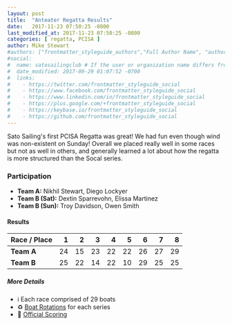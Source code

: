 ```yaml
---
layout: post
title:  "Anteater Regatta Results"
date:   2017-11-23 07:50:25 -0800
last_modified_at: 2017-11-23 07:50:25 -0800
categories: [ regatta, PCISA ]
author: Mike Stewart
#authors: ["frontmatter_styleguide_authors","Full Author Name", "author_name"]
#social:
#  name: satosailingclub # If the user or organization name differs from the site's name
#  date_modified: 2017-09-29 01:07:52 -0700
#  links:
#    - https://twitter.com/frontmatter_styleguide_social
#    - https://www.facebook.com/frontmatter_styleguide_social
#    - https://www.linkedin.com/in/frontmatter_styleguide_social
#    - https://plus.google.com/+frontmatter_styleguide_social
#    - https://keybase.io/frontmatter_styleguide_social
#    - https://github.com/frontmatter_styleguide_social
---
```


Sato Sailing's first PCISA Regatta was great!  We had fun even though wind was non-existent on Sunday!  Overall we placed really well in some races but not as well in others, and generally learned a lot about how the regatta is more structured than the Socal series.


### Participation

- **Team A:**  Nikhil Stewart, Diego Lockyer
- **Team B (Sat):**  Dextin Sparrevohn, Elissa Martinez
- **Team B (Sun):**  Troy Davidson, Owen Smith 



#### Results

| Race / Place |   1  |   2  |   3  |   4  |   5  |   6  |   7  |   8  |
| ------------ | ---: | ---: | ---: | ---: | ---: | ---: | ---: | ---: |
| **Team A**   |  24  |  15  |   23 |   22 |   22 |   26 |   27 |   29 |
| **Team B**   |  25  |  22  |   14 |   22 |   10 |   29 |   25 |   25 |


##### More Details

-   :information_source: Each race comprised of 29 boats
-   :recycle: [Boat Rotations](http://scores.hssailing.org/f17/anteater-silver/rotations/) for each series
-   :checkered_flag: [Official Scoring](http://scores.hssailing.org/f17/anteater-silver/) 
